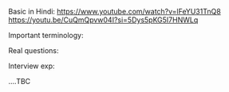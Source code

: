 Basic in Hindi: 
https://www.youtube.com/watch?v=lFeYU31TnQ8
https://youtu.be/CuQmQpvw04I?si=5Dys5pKG5I7HNWLq

Important terminology:


Real questions:

Interview exp:

....TBC
